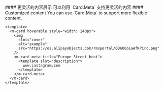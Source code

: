 <cn>
  #### 更灵活的内容展示
  可以利用 `Card.Meta` 支持更灵活的内容
</cn>

<us>
  #### Customized content
  You can use `Card.Meta` to support more flexible content.
</us>

```vue
<template>
  <m-card hoverable style="width: 240px">
    <img
      slot="cover"
      alt="example"
      src="https://os.alipayobjects.com/rmsportal/QBnOOoLaAfKPirc.png"
    />
    <m-card-meta title="Europe Street beat">
      <template slot="description">
        www.instagram.com
      </template>
    </m-card-meta>
  </m-card>
</template>
```
